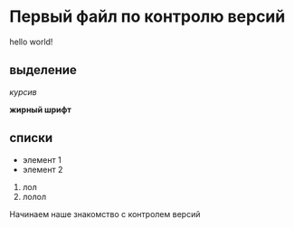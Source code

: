 # Первый файл по контролю версий

hello world!

## выделение

*курсив* 

**жирный шрифт**

## списки 

* элемент 1
* элемент 2

1. лол
2. лолол

Начинаем наше знакомство с контролем версий